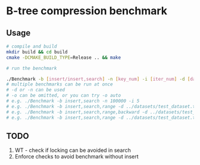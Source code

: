 # B-tree compression benchmark


## Usage
```bash
# compile and build
mkdir build && cd build 
cmake -DCMAKE_BUILD_TYPE=Release .. && make 

# run the benchmark

./Benchmark -b [insert/insert,search] -n [key_num] -i [iter_num] -d [dataset_name] -t [thread_num] -o [path_to_results_file]
# multiple benchmarks can be run at once
# -d or -n can be used
# -o can be omitted, or you can try -o auto
# e.g. ./Benchmark -b insert,search -n 100000 -i 5
# e.g. ./Benchmark -b insert,search,range -d ../datasets/test_dataset.txt -i 5
# e.g. ./Benchmark -b insert,search,range,backward -d ../datasets/test_dataset.txt -i 5
# e.g. ./Benchmark -b insert,search,range -d ../datasets/test_dataset.txt -i 5 -o ../results
```


## TODO
1. WT - check if locking can be avoided in search
2. Enforce checks to avoid benchmark without insert
